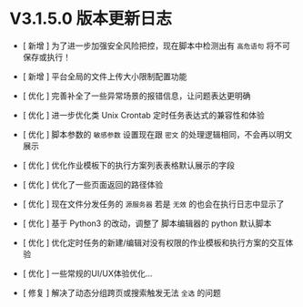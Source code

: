 # V3.1.5.0 版本更新日志



- [ 新增 ] 为了进一步加强安全风险把控，现在脚本中检测出有 `高危语句` 将不可保存或执行！
- [ 新增 ] 平台全局的文件上传大小限制配置功能



- [ 优化 ] 完善补全了一些异常场景的报错信息，让问题表达更明确
- [ 优化 ] 进一步优化类 Unix Crontab 定时任务表达式的兼容性和体验
- [ 优化 ] 脚本参数的 `敏感参数` 设置现在跟 `密文` 的处理逻辑相同，不会再以明文展示
- [ 优化 ] 优化作业模板下的执行方案列表表格默认展示的字段
- [ 优化 ] 优化了一些页面返回的路径体验
- [ 优化 ] 现在文件分发任务的 `源服务器` 若是 `无效` 的也会在执行日志中显示了
- [ 优化 ] 基于 Python3 的改动，调整了 脚本编辑器的 python 默认脚本
- [ 优化 ] 优化定时任务的新建/编辑对没有权限的作业模板和执行方案的交互体验
- [ 优化 ] 一些常规的UI/UX体验优化...



- [ 修复 ] 解决了动态分组跨页或搜索触发无法 `全选` 的问题